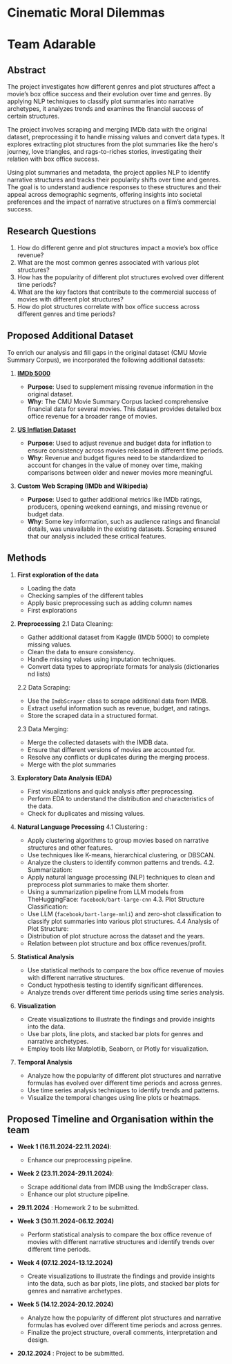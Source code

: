 # Cinematic Moral Dilemmas

# Team Adarable 

## Abstract
The project investigates how different genres and plot structures affect a movie’s box office success and their evolution over time and genres. By applying NLP techniques to classify plot summaries into narrative archetypes, it analyzes trends and examines the financial success of certain structures.

The project involves scraping and merging IMDb data with the original dataset, preprocessing it to handle missing values and convert data types. It explores extracting plot structures from the plot summaries like the hero's journey, love triangles, and rags-to-riches stories, investigating their relation with box office success.

Using plot summaries and metadata, the project applies NLP to identify narrative structures and tracks their popularity shifts over time and genres. The goal is to understand audience responses to these structures and their appeal across demographic segments, offering insights into societal preferences and the impact of narrative structures on a film’s commercial success.

## Research Questions
1. How do different genre and plot structures impact a movie’s box office revenue?
2. What are the most common genres associated with various plot structures?
3. How has the popularity of different plot structures evolved over different time periods?
4. What are the key factors that contribute to the commercial success of movies with different plot structures?
5. How do plot structures correlate with box office success across different genres and time periods?

## Proposed Additional Dataset
To enrich our analysis and fill gaps in the original dataset (CMU Movie Summary Corpus), we incorporated the following additional datasets:

1. **[IMDb 5000](https://www.kaggle.com/datasets/carolzhangdc/imdb-5000-movie-dataset)**  
   - **Purpose**: Used to supplement missing revenue information in the original dataset.  
   - **Why**: The CMU Movie Summary Corpus lacked comprehensive financial data for several movies. This dataset provides detailed box office revenue for a broader range of movies.

2. **[US Inflation Dataset](https://www.kaggle.com/datasets/pavankrishnanarne/us-inflation-dataset-1947-present)**  
   - **Purpose**: Used to adjust revenue and budget data for inflation to ensure consistency across movies released in different time periods.  
   - **Why**: Revenue and budget figures need to be standardized to account for changes in the value of money over time, making comparisons between older and newer movies more meaningful.

3. **Custom Web Scraping (IMDb and Wikipedia)**  
   - **Purpose**: Used to gather additional metrics like IMDb ratings, producers, opening weekend earnings, and missing revenue or budget data.  
   - **Why**: Some key information, such as audience ratings and financial details, was unavailable in the existing datasets. Scraping ensured that our analysis included these critical features.  


## Methods
1. **First exploration of the data**
   - Loading the data
   - Checking samples of the different tables
   - Apply basic preprocessing such as adding column names
   - First explorations

2. **Preprocessing**
   2.1 Data Cleaning:
      - Gather additional dataset from Kaggle (IMDb 5000) to complete missing values.
      - Clean the data to ensure consistency.
      - Handle missing values using imputation techniques.
      - Convert data types to appropriate formats for analysis (dictionaries nd lists)
   
   2.2 Data Scraping:
      - Use the `ImdbScraper` class to scrape additional data from IMDB.
      - Extract useful information such as revenue, budget, and ratings.
      - Store the scraped data in a structured format.

   2.3 Data Merging:
      - Merge the collected datasets with the IMDB data.
      - Ensure that different versions of movies are accounted for.
      - Resolve any conflicts or duplicates during the merging process.
      - Merge with the plot summaries

3. **Exploratory Data Analysis (EDA)**
   - First visualizations and quick analysis after preprocessing.
   - Perform EDA to understand the distribution and characteristics of the data.
   - Check for duplicates and missing values.

4. **Natural Language Processing**
   4.1 Clustering :
      - Apply clustering algorithms to group movies based on narrative structures and other features.
      - Use techniques like K-means, hierarchical clustering, or DBSCAN.
      - Analyze the clusters to identify common patterns and trends.
   4.2. Summarization:
      - Apply natural language processing (NLP) techniques to clean and preprocess plot summaries to make them shorter.
      - Using a summarization pipeline from LLM models from TheHuggingFace: `facebook/bart-large-cnn`
   4.3. Plot Structure Classification:
      - Use LLM (`facebook/bart-large-mnli`) and zero-shot classification to classify plot summaries into various plot structures.
   4.4 Analysis of Plot Structure:
      - Distribution of plot structure across the dataset and the years.
      - Relation between plot structure and box office revenues/profit. 

8. **Statistical Analysis**
   - Use statistical methods to compare the box office revenue of movies with different narrative structures.
   - Conduct hypothesis testing to identify significant differences.
   - Analyze trends over different time periods using time series analysis.

9. **Visualization**
   - Create visualizations to illustrate the findings and provide insights into the data.
   - Use bar plots, line plots, and stacked bar plots for genres and narrative archetypes.
   - Employ tools like Matplotlib, Seaborn, or Plotly for visualization.

10. **Temporal Analysis**
    - Analyze how the popularity of different plot structures and narrative formulas has evolved over different time periods and across genres.
    - Use time series analysis techniques to identify trends and patterns.
    - Visualize the temporal changes using line plots or heatmaps.


## Proposed Timeline and Organisation within the team
- **Week 1 (16.11.2024-22.11.2024)**:   
  - Enhance our preprocessing pipeline.  
    
- **Week 2 (23.11.2024-29.11.2024)**: 
  - Scrape additional data from IMDB using the ImdbScraper class.
  - Enhance our plot structure pipeline.

- **29.11.2024** : Homework 2 to be submitted.  
  
- **Week 3 (30.11.2024-06.12.2024)**   
  - Perform statistical analysis to compare the box office revenue of movies with different narrative structures and identify trends over different time periods.  
  
- **Week 4 (07.12.2024-13.12.2024)**        
  - Create visualizations to illustrate the findings and provide insights into the data, such as bar plots, line plots, and stacked bar plots for genres and narrative archetypes.  
   
- **Week 5 (14.12.2024-20.12.2024)**       
  - Analyze how the popularity of different plot structures and narrative formulas has evolved over different time periods and across genres.
  - Finalize the project structure, overall comments, interpretation and design.
  
- **20.12.2024** : Project to be submitted.




